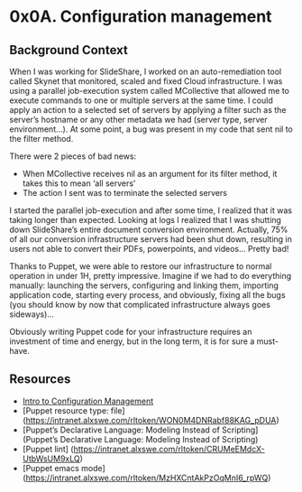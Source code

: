# 0x0A. Configuration management
## Background Context

When I was working for SlideShare, I worked on an auto-remediation tool called Skynet that monitored, scaled and fixed Cloud infrastructure. I was using a parallel job-execution system called MCollective that allowed me to execute commands to one or multiple servers at the same time. I could apply an action to a selected set of servers by applying a filter such as the server’s hostname or any other metadata we had (server type, server environment…). At some point, a bug was present in my code that sent nil to the filter method.

There were 2 pieces of bad news:
- When MCollective receives nil as an argument for its filter method, it takes this to mean ‘all servers’
- The action I sent was to terminate the selected servers

I started the parallel job-execution and after some time, I realized that it was taking longer than expected. Looking at logs I realized that I was shutting down SlideShare’s entire document conversion environment. Actually, 75% of all our conversion infrastructure servers had been shut down, resulting in users not able to convert their PDFs, powerpoints, and videos… Pretty bad!

Thanks to Puppet, we were able to restore our infrastructure to normal operation in under 1H, pretty impressive. Imagine if we had to do everything manually: launching the servers, configuring and linking them, importing application code, starting every process, and obviously, fixing all the bugs (you should know by now that complicated infrastructure always goes sideways)…

Obviously writing Puppet code for your infrastructure requires an investment of time and energy, but in the long term, it is for sure a must-have.

## Resources

- [Intro to Configuration Management](https://intranet.alxswe.com/rltoken/GL30hu-aRcKzPOvK8JO-Bg)
- [Puppet resource type: file] (https://intranet.alxswe.com/rltoken/WON0M4DNRabf88KAG_pDUA)
- [Puppet’s Declarative Language: Modeling Instead of Scripting] (Puppet’s Declarative Language: Modeling Instead of Scripting)
- [Puppet lint] (https://intranet.alxswe.com/rltoken/CRUMeEMdcX-UtbWsUM9xLQ)
- [Puppet emacs mode] (https://intranet.alxswe.com/rltoken/MzHXCntAkPzOqMnI6_rpWQ)
